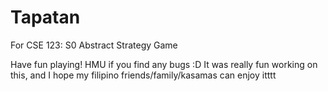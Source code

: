 # Tapatan
For CSE 123: S0 Abstract Strategy Game

Have fun playing! HMU if you find any bugs :D It was really fun working on this, and I hope my filipino friends/family/kasamas can enjoy itttt
